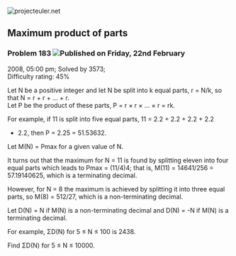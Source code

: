 ![projecteuler.net](images/print_page_logo.png)

## Maximum product of parts

### Problem 183 ![](images/icon_info.png)Published on Friday, 22nd February
2008, 05:00 pm; Solved by 3573;  
Difficulty rating: 45%

Let N be a positive integer and let N be split into k equal parts, r = N/k, so
that N = r \+ r \+ ... + r.  
Let P be the product of these parts, P = r × r × ... × r = rk.

For example, if 11 is split into five equal parts, 11 = 2.2 + 2.2 + 2.2 + 2.2
+ 2.2, then P = 2.25 = 51.53632.

Let M(N) = Pmax for a given value of N.

It turns out that the maximum for N = 11 is found by splitting eleven into
four equal parts which leads to Pmax = (11/4)4; that is, M(11) = 14641/256 =
57.19140625, which is a terminating decimal.

However, for N = 8 the maximum is achieved by splitting it into three equal
parts, so M(8) = 512/27, which is a non-terminating decimal.

Let D(N) = N if M(N) is a non-terminating decimal and D(N) = -N if M(N) is a
terminating decimal.

For example, ΣD(N) for 5 ≤ N ≤ 100 is 2438.

Find ΣD(N) for 5 ≤ N ≤ 10000.

  
  

